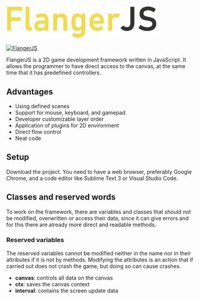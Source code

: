 <img width="400" src="assets/logo.png">

[![FlangerJS](https://img.shields.io/badge/version-v1.0.0-blue.svg)](https://flangerjs.org)

FlangerJS is a 2D game development framework written in JavaScript. It allows the programmer to have direct access to the canvas, at the same time that it has predefined controllers.


## Advantages
- Using defined scenes
- Support for mouse, keyboard, and gamepad
- Developer customizable layer order
- Application of plugins for 2D environment
- Direct flow control
- Neat code

## Setup
Download the project. You need to have a web browser, preferably Google Chrome, and a code editor like Sublime Text 3 or Visual Studio Code.

## Classes and reserved words
To work on the framework, there are variables and classes that should not be modified, overwritten or access their data, since it can give errors and for this there are already more direct and readable methods.

### Reserved variables
The reserved variables cannot be modified neither in the name nor in their attributes if it is not by methods. Modifying the attributes is an action that if carried out does not crash the game, but doing so can cause crashes.
- **canvas**: controls all data on the canvas
- **ctx**: saves the canvas context
- **interval**: contains the screen update data
